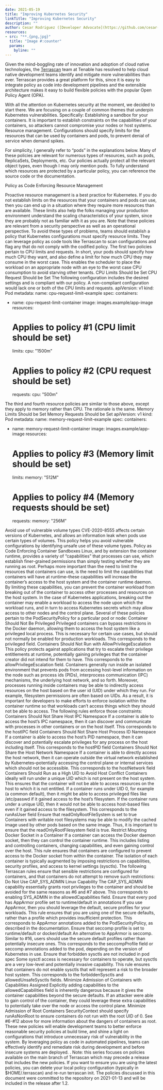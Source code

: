 ```yaml
---
date: 2021-05-19
title: "Improving Kubernetes Security"
linkTitle: "Improving Kubernetes Security"
description: ""
author: Cesar Rodriguez ([Developer Advocate](https://github.com/cesar-rodriguez))
resources:
- src: "**.{png,jpg}"
  title: "Image #:counter"
  params:
    byline: ""
---
```


Given the mind-boggling rate of innovation and adoption of cloud native technologies, the [Terrascan](https://www.accurics.com/products/terrascan/) team at Tenable has resolved to help cloud native development teams identify and mitigate more vulnerabilities than ever.  Terrascan provides a great platform for this, since it is easy to integrate policy as code into development pipelines and the extensible architecture makes it easy to build flexible policies with the popular Open Policy Agent (OPA).

With all the attention on Kubernetes security at the moment, we decided to start there.  We are focusing on a couple of common themes that underpin Kubernetes vulnerabilities.  Specifically:
Establishing a sandbox for your containers.  It is important to establish constraints on the capabilities of your containers, so attackers cannot compromise your nodes or host systems.
Resource management.  Configurations should specify limits for the resources that can be used by containers and pods, to prevent denial of service when demand spikes.

For simplicity, I generally refer to “pods” in the explanations below.  Many of these policies are relevant for numerous types of resources, such as pods, ReplicaSets, Deployments, etc.  Our policies actually protect all the relevant object types, even though I may only mention pods.  To fully understand which resources are protected by a particular policy, you can reference the source code or the documentation.

Policy as Code Enforcing Resource Management

Proactive resource management is a best practice for Kubernetes.  If you do not establish limits on the resources that your containers and pods can use, then you can end up in a situation where they require more resources than are available.  These limits also help the folks managing your production environment understand the scaling characteristics of your system, since they are probably not as familiar with it as you are.
Note that these policies are relevant from a security perspective as well as an operational perspective.
To avoid these types of problems, teams should establish a policy that Kubernetes configurations must specify resource limits.  They can leverage policy as code tools like Terrascan to scan configurations and flag any that do not comply with the codified policy.
The first two policies pertain to CPU limits and requests.  In short, your pods should specify how much CPU they want, and also define a limit for how much CPU they may consume in the worst case.  This enables the scheduler to place the workload on an appropriate node with an eye to the worst case CPU consumption to avoid starving other tenants.
CPU Limits Should be Set
CPU Request Should be Set
The following configuration includes the desired settings and is compliant with our policy.  A non-compliant configuration would lack one or both of the CPU limits and requests.
apiVersion: v1
kind: Pod
metadata:
  name: cpu-request-limit-example
spec:
  containers:
  - name: cpu-request-limit-container
    image: images.example/app-image
    resources:
      # Applies to policy #1 (CPU limit should be set)
      limits:
        cpu: "1500m"
      # Applies to policy #2 (CPU request should be set)
      requests:
        cpu: "500m"

The third and fourth resource policies are similar to those above, except they apply to memory rather than CPU.  The rationale is the same.
Memory Limits Should be Set
Memory Requests Should be Set
apiVersion: v1
kind: Pod
metadata:
  name: memory-request-limit-example
spec:
  containers:
  - name: memory-request-limit-container
    image: images.example/app-image
    resources:
     # Applies to policy #3 (Memory limit should be set)
     limits:
       memory: "512M"
     # Applies to policy #4 (Memory requests should be set)
     requests:
       memory: "256M"

Avoid use of vulnerable volume types
CVE-2020-8555 affects certain versions of Kubernetes, and allows an information leak when pods use certain types of volumes. This policy helps you avoid vulnerable configurations by identifying unsafe use of these volume types.
Policy as Code Enforcing Container Sandboxes
Linux, and by extension the container runtime, provides a variety of “capabilities” that processes can use, which establish finer-grained permissions than simply testing whether they are running as root.  Perhaps more important than the need to limit the resources that containers can use, is the need to limit the capabilities that containers will have at runtime–these capabilities will increase the container’s access to the host system and the container runtime daemon.  By limiting these capabilities, you can prevent the container workload from breaking out of the container to access other processes and resources on the host system.
In the case of Kubernetes applications, breaking out the container may enable a workload to access the node upon which the workload runs, and in turn to access Kubernetes secrets which may allow access to other nodes and the control plane.
Several of these policies pertain to the PodSecurityPolicy for a particular pod or node:
Container Should Not Be Privileged
Privileged containers can bypass restrictions in the Docker daemon, allowing them to access the host system like a privileged local process.  This is necessary for certain use cases, but should not normally be enabled for production workloads.
This corresponds to the privileged field.
Containers Should Not Run with AllowPrivilegeEscalation
This policy protects against applications that try to escalate their privilege entitlements at runtime, potentially gaining privileges that the container creator did not intend for them to have.
This corresponds to the allowPrivilegeEscalation field.
Containers generally run inside an isolated environment that prevents pods from accessing host-level information on the node such as process ids (PIDs), interprocess communication (IPC) mechanisms, the underlying host network, and so forth.  Moreover, processes running inside containers may be able to indirectly access resources on the host based on the user id (UID) under which they run.  For example, filesystem permissions are often based on UIDs.  As a result, it is important for developers to make efforts to enforce isolation within the container runtime so that workloads can’t access things which they should not be able to access.  The following rules enforce those constraints: 
Containers Should Not Share Host IPC Namespace
If a container is able to access the host’s IPC namespace, then it can discover and communicate with processes in other containers or on the host itself.
This corresponds to the hostIPC field
Containers Should Not Share Host Process ID Namespace
If a container is able to access the host’s PID namespace, then it can discover and potentially escalate privileges for any process on the host including itself.
This corresponds to the hostPID field
Containers Should Not Share the Host Network Namespace
If a container is able to directly access the host network, then it can operate outside the virtual network established by Kubernetes–potentially accessing the control plane or internal services which should not be accessible.
This corresponds to the hostNetwork field
Containers Should Run as a High UID to Avoid Host Conflict
Containers ideally will run under a unique UID which is not present on the host system.  This ensures that the container will not be able to access resources on the host to which it is not entitled.  If a container runs under UID 0, for example (a common default), then it might be able to access privileged files like /etc/passwd if it gained access to the host’s filesystem.  If the container runs under a unique UID, then it would not be able to access host-based files even if it gained access to the filesystem.
This corresponds to the runAsUser field
Ensure that readOnlyRootFileSystem is set to true
Containers with writable root filesystems may be able to modify the cached image used by other pods based on the same image.  Thus, it is important to ensure that the readOnlyRootFilesystem field is true.
Restrict Mounting Docker Socket in a Container
If a container can access the Docker daemon socket, then they can control the container runtime.  This includes listing and controlling containers, changing capabilities, and even gaining control over the host.  This rule ensures that containers are configured to prevent access to the Docker socket from within the container.
The isolation of each container is typically augmented by imposing restrictions on capabilities, security profiles, and access to kernel settings (sysctls).  The following Terrascan rules ensure that sensible restrictions are configured for containers, and that containers do not attempt to remove such restrictions:
Do Not Use CAP_SYS_ADMIN Linux Capability
The CAP_SYS_ADMIN capability essentially grants root privileges to the container and should be avoided for the same reasons as #6 and #7 above.
This corresponds to enabling SYS_ADMIN in the allowedCapabilities field.
Ensure that every pod has AppArmor profile set to runtime/default in annotations
If you use AppArmor, then you should leverage the default, secure profiles for your workloads.  This rule ensures that you are using one of the secure defaults, rather than a profile which provides insufficient protection.
This corresponds to AppArmor annotations added to the PodSecurityPolicy, as described in the documentation.
Ensure that seccomp profile is set to runtime/default or docker/default
An alternative to AppArmor is seccomp.  Similar to #16, users should use the secure default profiles rather than potentially insecure ones.
This corresponds to the seccompProfile field or seccomp annotations added to the pod, depending on the version of Kubernetes in use.
Ensure that forbidden sysctls are not included in pod spec
Some sysctl access is necessary for containers to operate, but sysctls are a very low-level and potentially invasive capability.  This rule ensures that containers do not enable sysctls that will represent a risk to the broader host system.
This corresponds to the forbiddenSysctls and allowedUnsafeSysctls fields.
Minimize Admission of Containers with Capabilities Assigned
Explicitly adding capabilities to the allowedCapabilities field is inherently dangerous because it gives the container capabilities beyond the secure defaults.  If an attacker were able to gain control of the container, they could leverage these extra capabilities to potentially take over the node or access the control plane.
Minimize Admission of Root Containers
SecurityContext should specify runAsNonRoot to ensure containers do not run with the root UID of 0.  See #6-#12 above for more information about the dangers of containers as root.
These new policies will enable development teams to better enforce reasonable security policies at build time, and shine a light on configurations that introduce unnecessary risk of vulnerability in the system.  By leveraging policy as code in automated pipelines, teams can effectively identify and remediate risk during development and before insecure systems are deployed.
.
Note: this series focuses on policies available on the main branch of Terrascan which may precede a release that includes the new policies.  If you want to ensure you are using the latest policies, you can delete your local policy configuration (typically in $HOME/.terrascan) and re-run terrascan init.  The policies discussed in this document were committed to the repository on 2021-01-13 and will be included in the release after 1.2.

